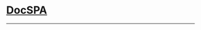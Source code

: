 <h1><a class="app-name-link" href="">DocSPA</a></h1>
<md-toc-search summary="SUMMARY"></md-toc-search>

---

<md-toc class="collapsible" path="/" min-depth="2" max-depth="2"></md-toc>
<md-toc class="collapsible" path="quickstart" max-depth="2"></md-toc>
<md-toc class="collapsible" path="content" max-depth="2"></md-toc>
<md-toc class="collapsible" path="customization" max-depth="2"></md-toc>
<md-toc class="collapsible" path="features" max-depth="2"></md-toc>

